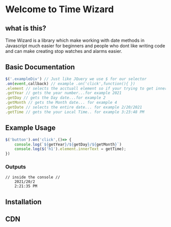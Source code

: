 # Welcome to Time Wizard

## what is this?
Time Wizard is a library which make working 
with date methods in Javascript much easier
for beginners and people who dont like
writing code and can make creating stop
watches and alarms easier.

## Basic Documentation
``` javascript
$('.exampleDiv') // Just like JQuery we use $ for our selector
.on(event,callback) // example .on('click',function(){ }) 
.element // selects the acctuall element so if your trying to get innerText use .element after the selector
.getYear // gets the year number...for example 2021
.getDay // gets the Day date...for example 2
.getMonth // gets the Month date... for example 4
.getDate // selects the entire date... for example 2/20/2021
.getTime // gets the your Local Time.. for example 3:23:48 PM
```
## Example Usage
```javascript
$('button').on('click',()=> {
    console.log(`${getYear}/${getDay}/${getMonth}`)
    console.log($('h1').element.innerText = getTime);
})
```
### Outputs 
``` 
// inside the console //
    2021/20/2 
    2:21:35 PM
```   
## Installation


## CDN
